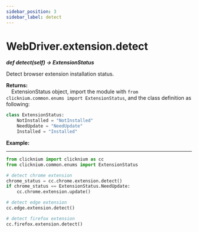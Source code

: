 ```yaml
---
sidebar_position: 3
sidebar_label: detect
---
```

# WebDriver.extension.detect

***def detect(self) -> ExtensionStatus*** 

Detect browser extension installation status.

**Returns:**  
    &emsp;ExtensionStatus object, import the module with `from clicknium.common.enums import ExtensionStatus`, and the class definition as following: 
```python
class ExtensionStatus:
    NotInstalled = "NotInstalled"
    NeedUpdate = "NeedUpdate"
    Installed = "Installed" 
```

**Example:**
***
```python
from clicknium import clicknium as cc
from clicknium.common.enums import ExtensionStatus

# detect chrome extension
chrome_status = cc.chrome.extension.detect()
if chrome_status == ExtensionStatus.NeedUpdate:
    cc.chrome.extension.update()

# detect edge extension
cc.edge.extension.detect()

# detect firefox extension
cc.firefox.extension.detect()
```